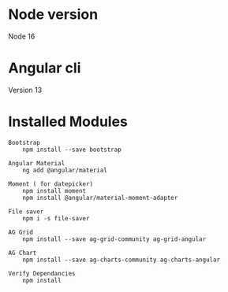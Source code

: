 # Node version
Node 16

# Angular cli
Version 13

# Installed Modules

    Bootstrap
        npm install --save bootstrap

    Angular Material
        ng add @angular/material

    Moment ( for datepicker)
        npm install moment
        npm install @angular/material-moment-adapter

    File saver
        npm i -s file-saver

    AG Grid
        npm install --save ag-grid-community ag-grid-angular

    AG Chart
        npm install --save ag-charts-community ag-charts-angular

    Verify Dependancies
        npm install

    